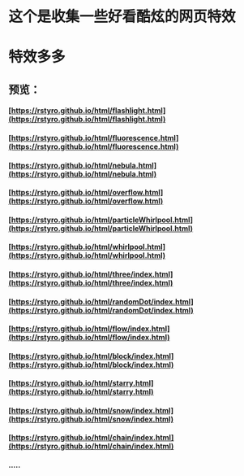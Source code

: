 # 这个是收集一些好看酷炫的网页特效
# 特效多多
## 预览：
#### [https://rstyro.github.io/html/flashlight.html](https://rstyro.github.io/html/flashlight.html)
#### [https://rstyro.github.io/html/fluorescence.html](https://rstyro.github.io/html/fluorescence.html)
#### [https://rstyro.github.io/html/nebula.html](https://rstyro.github.io/html/nebula.html)
#### [https://rstyro.github.io/html/overflow.html](https://rstyro.github.io/html/overflow.html)
#### [https://rstyro.github.io/html/particleWhirlpool.html](https://rstyro.github.io/html/particleWhirlpool.html)
#### [https://rstyro.github.io/html/whirlpool.html](https://rstyro.github.io/html/whirlpool.html)
#### [https://rstyro.github.io/html/three/index.html](https://rstyro.github.io/html/three/index.html)
#### [https://rstyro.github.io/html/randomDot/index.html](https://rstyro.github.io/html/randomDot/index.html)
#### [https://rstyro.github.io/html/flow/index.html](https://rstyro.github.io/html/flow/index.html)
#### [https://rstyro.github.io/html/block/index.html](https://rstyro.github.io/html/block/index.html)
#### [https://rstyro.github.io/html/starry.html](https://rstyro.github.io/html/starry.html)
#### [https://rstyro.github.io/html/snow/index.html](https://rstyro.github.io/html/snow/index.html)
#### [https://rstyro.github.io/html/chain/index.html](https://rstyro.github.io/html/chain/index.html)
#### .....